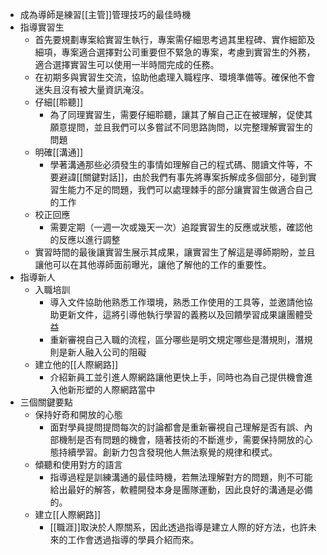 - 成為導師是練習[[主管]]管理技巧的最佳時機
- 指導實習生
	- 首先要規劃專案給實習生執行，專案需仔細思考過其里程碑、實作細節及細項，專案適合選擇對公司重要但不緊急的專案，考慮到實習生的外務，適合選擇實習生可以使用一半時間完成的任務。
	- 在初期多與實習生交流，協助他處理入職程序、環境準備等。確保他不會迷失且沒有被大量資訊淹沒。
	- 仔細[[聆聽]]
		- 為了同理實習生，需要仔細聆聽，讓其了解自己正在被理解，促使其願意提問，並且我們可以多嘗試不同思路詢問，以完整理解實習生的問題
	- 明確[[溝通]]
		- 學著溝通那些必須發生的事情如理解自己的程式碼、閱讀文件等，不要避諱[[關鍵對話]]，由於我們有事先將專案拆解成多個部分，碰到實習生能力不足的問題，我們可以處理棘手的部分讓實習生做適合自己的工作
    - 校正回應
	    - 需要定期（一週一次或幾天一次）追蹤實習生的反應或狀態，確認他的反應以進行調整
	- 實習時間的最後讓實習生展示其成果，讓實習生了解這是導師期盼，並且讓他可以在其他導師面前曝光，讓他了解他的工作的重要性。
- 指導新人
	- 入職培訓
		- 導入文件協助他熟悉工作環境，熟悉工作使用的工具等，並邀請他協助更新文件，這將引導他執行學習的義務以及回饋學習成果讓團體受益
		- 重新審視自己入職的流程，區分哪些是明文規定哪些是潛規則，潛規則是新人融入公司的阻礙
	- 建立他的[[人際網路]]
		- 介紹新員工並引進人際網路讓他更快上手，同時也為自己提供機會進入他新形塑的人際網路當中
- 三個關鍵要點
	- 保持好奇和開放的心態
		- 面對學員提問提問每次的討論都會是重新審視自己理解是否有誤、內部機制是否有問題的機會，隨著技術的不斷進步，需要保持開放的心態持續學習。創新力包含發現他人無法察覺的規律和模式。
	- 傾聽和使用對方的語言
		- 指導過程是訓練溝通的最佳時機，若無法理解對方的問題，則不可能給出最好的解答，軟體開發本身是團隊運動，因此良好的溝通是必備的。
	- 建立[[人際網路]]
		- [[職涯]]取決於人際關系，因此透過指導是建立人際的好方法，也許未來的工作會透過指導的學員介紹而來。